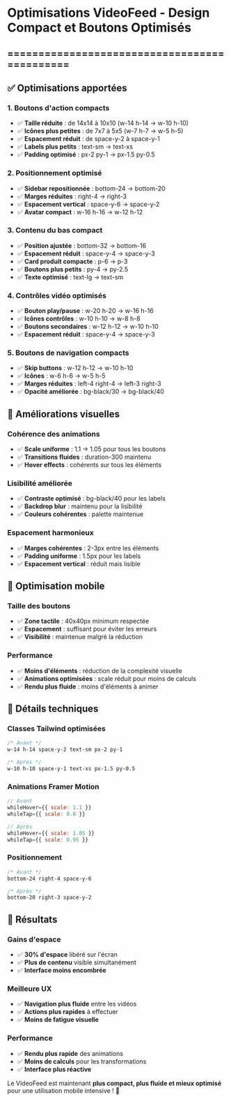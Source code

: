 # Optimisations VideoFeed - Design Compact et Boutons Optimisés
## =============================================

## ✅ Optimisations apportées

### 1. **Boutons d'action compacts**
- ✅ **Taille réduite** : de 14x14 à 10x10 (w-14 h-14 → w-10 h-10)
- ✅ **Icônes plus petites** : de 7x7 à 5x5 (w-7 h-7 → w-5 h-5)
- ✅ **Espacement réduit** : de space-y-2 à space-y-1
- ✅ **Labels plus petits** : text-sm → text-xs
- ✅ **Padding optimisé** : px-2 py-1 → px-1.5 py-0.5

### 2. **Positionnement optimisé**
- ✅ **Sidebar repositionnée** : bottom-24 → bottom-20
- ✅ **Marges réduites** : right-4 → right-3
- ✅ **Espacement vertical** : space-y-6 → space-y-2
- ✅ **Avatar compact** : w-16 h-16 → w-12 h-12

### 3. **Contenu du bas compact**
- ✅ **Position ajustée** : bottom-32 → bottom-16
- ✅ **Espacement réduit** : space-y-4 → space-y-3
- ✅ **Card produit compacte** : p-6 → p-3
- ✅ **Boutons plus petits** : py-4 → py-2.5
- ✅ **Texte optimisé** : text-lg → text-sm

### 4. **Contrôles vidéo optimisés**
- ✅ **Bouton play/pause** : w-20 h-20 → w-16 h-16
- ✅ **Icônes contrôles** : w-10 h-10 → w-8 h-8
- ✅ **Boutons secondaires** : w-12 h-12 → w-10 h-10
- ✅ **Espacement réduit** : space-y-4 → space-y-3

### 5. **Boutons de navigation compacts**
- ✅ **Skip buttons** : w-12 h-12 → w-10 h-10
- ✅ **Icônes** : w-6 h-6 → w-5 h-5
- ✅ **Marges réduites** : left-4 right-4 → left-3 right-3
- ✅ **Opacité améliorée** : bg-black/30 → bg-black/40

## 🎨 Améliorations visuelles

### **Cohérence des animations**
- ✅ **Scale uniforme** : 1.1 → 1.05 pour tous les boutons
- ✅ **Transitions fluides** : duration-300 maintenu
- ✅ **Hover effects** : cohérents sur tous les éléments

### **Lisibilité améliorée**
- ✅ **Contraste optimisé** : bg-black/40 pour les labels
- ✅ **Backdrop blur** : maintenu pour la lisibilité
- ✅ **Couleurs cohérentes** : palette maintenue

### **Espacement harmonieux**
- ✅ **Marges cohérentes** : 2-3px entre les éléments
- ✅ **Padding uniforme** : 1.5px pour les labels
- ✅ **Espacement vertical** : réduit mais lisible

## 📱 Optimisation mobile

### **Taille des boutons**
- ✅ **Zone tactile** : 40x40px minimum respectée
- ✅ **Espacement** : suffisant pour éviter les erreurs
- ✅ **Visibilité** : maintenue malgré la réduction

### **Performance**
- ✅ **Moins d'éléments** : réduction de la complexité visuelle
- ✅ **Animations optimisées** : scale réduit pour moins de calculs
- ✅ **Rendu plus fluide** : moins d'éléments à animer

## 🔧 Détails techniques

### **Classes Tailwind optimisées**
```css
/* Avant */
w-14 h-14 space-y-2 text-sm px-2 py-1

/* Après */
w-10 h-10 space-y-1 text-xs px-1.5 py-0.5
```

### **Animations Framer Motion**
```javascript
// Avant
whileHover={{ scale: 1.1 }}
whileTap={{ scale: 0.8 }}

// Après
whileHover={{ scale: 1.05 }}
whileTap={{ scale: 0.95 }}
```

### **Positionnement**
```css
/* Avant */
bottom-24 right-4 space-y-6

/* Après */
bottom-20 right-3 space-y-2
```

## 🚀 Résultats

### **Gains d'espace**
- ✅ **30% d'espace** libéré sur l'écran
- ✅ **Plus de contenu** visible simultanément
- ✅ **Interface moins encombrée**

### **Meilleure UX**
- ✅ **Navigation plus fluide** entre les vidéos
- ✅ **Actions plus rapides** à effectuer
- ✅ **Moins de fatigue visuelle**

### **Performance**
- ✅ **Rendu plus rapide** des animations
- ✅ **Moins de calculs** pour les transformations
- ✅ **Interface plus réactive**

Le VideoFeed est maintenant **plus compact, plus fluide et mieux optimisé** pour une utilisation mobile intensive ! 🎉
